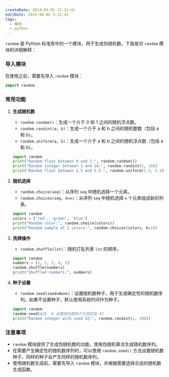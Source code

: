 ```yaml
---
createDate: 2024-04-01 12:31:41
editDate: 2024-04-02 5:12:41
tags:
  - 模块
  - python
---
```

`random` 是 Python 标准库中的一个模块，用于生成伪随机数。下面是对 `random` 模块的详细解释：

### 导入模块
在使用之前，需要先导入 `random` 模块：
```python
import random
```

### 常用功能
1. **生成随机数**
   - `random.random()`：生成一个介于 0 和 1 之间的随机浮点数。
   - `random.randint(a, b)`：生成一个介于 a 和 b 之间的随机整数（包括 a 和 b）。
   - `random.uniform(a, b)`：生成一个介于 a 和 b 之间的随机浮点数（包括 a 和 b）。
   ```python
   import random
   print("Random float between 0 and 1:", random.random())
   print("Random integer between 1 and 10:", random.randint(1, 10))
   print("Random float between 2.5 and 5.5:", random.uniform(2.5, 5.5))
   ```

2. **随机选择**
   - `random.choice(seq)`：从序列 `seq` 中随机选择一个元素。
   - `random.choices(seq, k=n)`：从序列 `seq` 中随机选择 `n` 个元素组成新的列表。
   ```python
   import random
   colors = ['red', 'green', 'blue']
   print("Random color:", random.choice(colors))
   print("Random sample of 2 colors:", random.choices(colors, k=2))
   ```

3. **洗牌操作**
   - `random.shuffle(lst)`：随机打乱列表 `lst` 的顺序。
   ```python
   import random
   numbers = [1, 2, 3, 4, 5]
   random.shuffle(numbers)
   print("Shuffled numbers:", numbers)
   ```

4. **种子设置**
   - `random.seed(seed=None)`：设置随机数种子，用于生成确定性的随机数序列。如果不设置种子，默认使用系统时间作为种子。
   ```python
   import random
   random.seed(42)  # 设置随机数种子为固定值 42
   print("Random integer with seed 42:", random.randint(1, 100))
   ```

### 注意事项
- `random` 模块提供了生成伪随机数的功能，使用伪随机算法生成随机数序列。
- 在需要产生确定性的随机数序列时，可以使用 `random.seed()` 方法设置随机数种子，同样的种子会产生同样的随机数序列。
- 使用随机数生成前，需要先导入 `random` 模块，并根据需要选择合适的随机数生成函数。